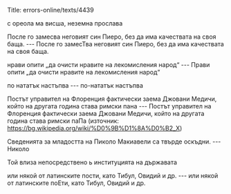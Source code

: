 Title: errors-online/texts/4439

с ореола ма висша, неземна прослава

После го замесва неговият син Пиеро, без да има качествата на своя баща. --- После го замесТва неговият син Пиеро, без да има качествата на своя баща.

нрави опити „да очисти нравите на лекомисления народ“ --- Прави опити „да очисти нравите на лекомисления народ“

по нататък настъпва  --- по-нататък настъпва

Постът управител на Флоренция фактически заема Джовани Медичи, който на другата година става римски пана --- Постът управител на Флоренция фактически заема Джовани Медичи, който на другата година става римски паПа
(източник: https://bg.wikipedia.org/wiki/%D0%9B%D1%8A%D0%B2_X)

Сведенията за младостта на Пиколо Макиавели са твърде оскъдни. --- Николо

Той влиза непосредствено ь институцията на държавата

или някой от латинските пости, като Тибул, Овидий и др. --- или някой от латинските поЕти, като Тибул, Овидий и др.
